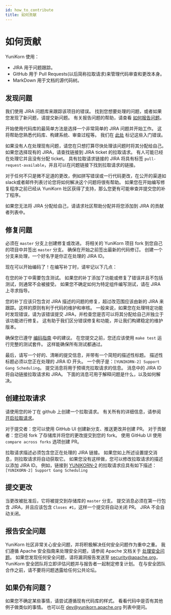 ```yaml
---
id: how_to_contribute
title: 如何贡献
---
```


<!--
Licensed to the Apache Software Foundation (ASF) under one
or more contributor license agreements.  See the NOTICE file
distributed with this work for additional information
regarding copyright ownership.  The ASF licenses this file
to you under the Apache License, Version 2.0 (the
"License"); you may not use this file except in compliance
with the License.  You may obtain a copy of the License at

  http://www.apache.org/licenses/LICENSE-2.0

Unless required by applicable law or agreed to in writing,
software distributed under the License is distributed on an
"AS IS" BASIS, WITHOUT WARRANTIES OR CONDITIONS OF ANY
KIND, either express or implied.  See the License for the
specific language governing permissions and limitations
under the License.
-->

# 如何贡献

YuniKorn 使用：
* JIRA 用于问题跟踪。
* GitHub 用于 Pull Requests(以后简称拉取请求)来管理代码审查和更改本身。
* MarkDown 用于文档的源代码树。

## 发现问题
我们使用 JIRA 问题库来跟踪该项目的错误。
找到您想要处理的问题，或者如果您发现了新问题，请提交新问题。
有关报告问题的帮助，请查看 [如何报告问题](reporting_issues)。

开始使用代码库的最简单方法是选择一个非常简单的 JIRA 问题并开始工作。
这将帮助您熟悉代码库、构建系统、审查过程等。
我们在 [此处](https://issues.apache.org/jira/issues/?jql=project%3DYUNIKORN%20AND%20status%3DOpen%20AND%20labels%3Dnewbie) 标记这些入门错误。

如果没有人在处理现有问题，请您在只想打算尽快处理该问题时将其分配给自己。
如果您选择现有的 JIRA，请查找链接到 JIRA ticket 的拉取请求。
有人可能已经在处理它并且没有分配 ticket。
具有拉取请求链接的 JIRA 将具有标签 `pull-request-available`，并且可以在问题链接下找到拉取请求的链接。

对于任何不只是微不足道的更改，例如拼写错误或一行代码更改，在公开的渠道如slack或者邮件列表讨论您将如何解决这个问题将很有帮助。
如果您在开始编写修复程序之前已经从 YuniKorn 社区获得了支持，那么您更有可能审查并提交您的补丁程序。

如果您无法将 JIRA 分配给自己，请请求社区帮助分配并将您添加到 JIRA 的贡献者列表中。

## 修复问题
必须在 `master` 分支上创建修复或改进。
将相关的 YuniKorn 项目 fork 到您自己的项目中并签出 `master` 分支。
确保在开始之前签出最新的代码修订。
创建一个分支来处理，一个好名字是你正在处理的 JIRA ID。

现在可以开始编码了！在编写补丁时，请牢记以下几点：

在您的补丁中需要包含测试。
如果您的补丁添加了功能或修复了错误并且不包括测试，则通常不会被接受。
如果您不确定如何为特定组件编写测试，请在 JIRA 上寻求指导。

您的补丁应该只包含对 JIRA 描述的问题的修复，超过改范围应该由新的 JIRA 来跟踪。这样的原则有利于代码的维护和审核。
一般来说，如果您在处理特定功能时发现错误，请为该错误提交 JIRA，并检查您是否可以将其分配给自己并独立于该功能进行修复。
这有助于我们区分错误修复和功能，并让我们构建稳定的维护版本。

确保您已遵守 [编码指南](coding_guidelines) 中的建议。
在您提交之前，您还应该使用 `make test` 运行完整的测试套件。
这样能确保所有测试都通过。

最后，请写一个好的、清晰的提交信息，并带有一个简短的描述性标题。
描述性标题必须以您正在处理的 JIRA ID 开头。
一个例子是：`[YUNIKORN-2] Support Gang Scheduling`。
提交消息将用于预填充拉取请求的信息。
消息中的 JIRA ID 将自动链接拉取请求和 JIRA。
下面的消息可用于解释问题是什么，以及如何解决。

## 创建拉取请求
请使用您的补丁在 github 上创建一个拉取请求。
有关所有的详细信息，请参阅 [开启拉取请求](https://help.github.com/articles/using-pull-requests/)。

对于提交者：您可以使用 GitHub UI 创建新分支、推送更改并创建 PR。
对于贡献者：您已经 fork 了存储库并将您的更改提交到您的 fork。
使用 GitHub UI 使用 `compare across forks` 选项创建 PR。

拉取请求描述必须包含您正在处理的 JIRA 链接。
如果您如上所述设置提交消息，则拉取请求将自动获取它。
如果您没有这样做，您可以修改拉取请求的描述以添加 JIRA ID。
例如，链接到 [YUNIKORN-2](https://issues.apache.org/jira/browse/YUNIKORN-2) 的拉取请求应具有如下描述：
`[YUNIKORN-2] Support Gang Scheduling`

## 提交更改
当更改被批准后，它将被提交到存储库的 `master` 分支。
提交消息必须在第一行包含 JIRA，并且应该包含 `Closes #1`，这样一个提交将自动关闭 PR。
JIRA 不会自动关闭。

## 报告安全问题
YuniKorn 社区非常关心安全问题，并将积极解决任何安全问题作为重中之重。 
我们遵循 Apache 安全指南来处理安全问题，请参阅 Apache 文档关于 [处理安全问题](https://www.apache.org/security/)。 
如果您发现任何安全问题，请将漏洞报告发送至 security@apache.org，YuniKorn 安全团队将立即评估问题并与报告者一起制定修复计划。
在与安全团队合作之前，请不要将问题透露给任何公共论坛。

## 如果仍有问题？
如果您不确定某些事情，请尝试遵循现有代码库的样式。
看看代码中是否有其他例子做类似的事情。
也可以在 [dev@yunikorn.apache.org](mailto:dev@yunikorn.apache.org) 列表中提问。
